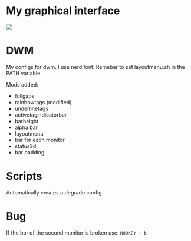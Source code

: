 # My graphical interface
<img src="./assets/desktop.gif" />

# DWM
My configs for dwm.
I use nerd font.
Remeber to set layoutmenu.sh in the PATH variable.

Mods added: 
- fullgaps
- rainbowtags (modified)
- underlinetags
- activetagindicatorbar
- barheight
- alpha bar
- layoutmenu
- bar for each monitor
- status2d
- bar padding

# Scripts
Automatically creates a degrade config.

# Bug
If the bar of the second monitor is broken use:
`MODKEY + b`
